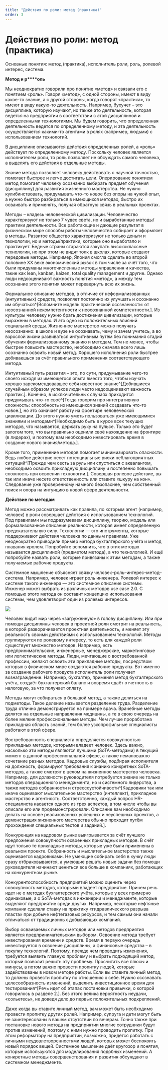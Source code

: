 ```yaml
---
title: "Действия по роли: метод (практика)"
order: 3
---
```


# Действия по роли: метод (практика)

Основные понятия: метод (практика), исполнитель роли, роль, ролевой интерес, система.

**Метод и р****оль**

Мы неоднократно говорили про понятие «метод» и связали его с понятием «роль». Говоря «метод», с одной стороны, имеют в виду какое-то знание, а с другой стороны, когда говорят «практика», то имеют в виду какую-то деятельность. Например, бухучет – это дисциплина, которую изучают, но также это деятельность, которая ведется на предприятии в соответствии с этой дисциплиной и определенными технологиями. Мы будем говорить, что определенная деятельность ведется по определенному методу, и эта деятельность осуществляется какими-то агентами в ролях (например, людьми) с использованием технологий.

В дисциплине описываются действия определенных ролей, а «роль» действует по определенному методу. Поскольку человек является исполнителем роли, то роль позволяет не обсуждать самого человека, а выделять его действия в отдельные методы.

Знание метода позволяет человеку действовать с научной точностью, помогает быстрее и легче достигать цели. Оперирование понятием метод помогает человеку осознанно выбирать предмет обучения (дисциплину) для развития жизненного мастерства. Не нужно кулибинствовать, придумывать что-то новое без опоры на чужой опыт, а нужно быстро разбираться в имеющихся методах, быстро их осваивать и применять, получая обратную связь в реальных проектах.

Методы – кладезь человеческой цивилизации. Человечество характеризуют не только 7 чудес света, но и выработанные методы/практики деятельности. Все работающие и дающие результат в физическом мире способы работы человечество собирает и оформляет в методы. Развитое общество характеризуют не только деньги и технологии, но и методы/практики, которые оно выработало и практикует. Бедные страны стараются закупать высококлассные технологии, но при этом не видят толк в школах, которые создают передовые методы. Например, Япония смогла сделать во второй половине XX веке экономический рывок в том числе за счёт того, что были придуманы многочисленные методы управления и качества, такие как lean, kanban, kaizen, total quality management и другие. Однако люди недооценивают важность понятия «метод», а между тем осознание этого понятия может перевернуть всю их жизнь.

Формальное описание методов, в отличие от неформализованных (интуитивных) средств, позволяет постоянно их улучшать и осознанно им обучаться^[Вспомните модель практической осознанности: от неосознанной некомпетентности к неосознанной компетентности.]. Из культуры человеку нужно брать достижения цивилизации, которые выражены в методах. И это одно из положительных влияний социальной среды. Жизненное мастерство можно получать неосознанно: в школе и вузе не осознавать, чему и зачем учитесь, а во взрослой жизни развиваться интуитивным путём без понимания стадий обучения формализованному знанию и методам. Тем не менее, чтобы быстрее повысить мастерство, необходимо сначала всего лишь осознанно освоить новый метод. Хорошего исполнения роли быстрее добиваешься за счёт правильного применения соответствующего метода.

Интуитивный путь развития – это, по сути, придумывание чего-то своего исходя из имеющегося опыта вместо того, чтобы изучать хорошо зарекомендовавшее себя известное знание^[Добившиеся случайным образом успехов люди часто недооценивают важность практик.]. Конечно, в исключительных случаях приходится придумывать что-то своё^[Тогда говорим про интегративную сложность: способность из имеющихся знаний создавать что-то новое.], но это означает работу на фронтире человеческой цивилизации. До этого нужно уметь пользоваться уже имеющимися знаниями и методами^[Необходимо быть в курсе всех текущих методов, что называется, держать руку на пульсе. Только это будет залогом того, что вы правильно оценили своё нахождение на фронтире (в лидерах), и поэтому вам необходимо инвестировать время в создание нового знания/метода.].

Кроме того, применение методов помогает минимизировать опасности. Ведь любое действие несет потенциальные риски неблагоприятных ситуаций^[Прежде чем сесть за руль или спуститься с аквалангом, необходимо освоить прикладную дисциплину и постепенно повышать сложность при освоении технологии.]. Совершая ролевое действие, вы так или иначе несете ответственность или ставите «шкуру на кон». Следование уже проверенному намного безопаснее, чем собственный поиск и опора на интуицию в новой сфере деятельности.

**Действие по методам**

Метод можно рассматривать как правила, по которым агент (например, человек) в роли совершает действия с использованием технологий. Под правилами мы подразумеваем дисциплину, теорию, модель или формализованное описание реальности, которая имеет определенную предсказательную силу. Технологии — это инструменты, которые поддерживают действия человека по данным правилам. Уже неоднократно приводили пример метода бухгалтерского учёта и метод плавания кролем. Попробуйте вспомнить, что в этих методах называется дисциплиной (предметом метода), а что технологией. И ещё попробуйте назвать роли, которые привязаны к этим методам, а также получаемые рабочие продукты.

Системное мышление объясняет связку человек–роль–интерес–метод–система. Например, человек играет роль инженера. Ролевой интерес к системе такого инженера — это системное описание системы. Инженер может выбрать из различных методов use case 2.0. С помощью этого метода он составит концепцию использования системы, чем удовлетворит один из ролевых интересов.

![](/ru/personal/systems-self-development/34.png)

Человек видит мир через «загруженную» в голову дисциплину. Или при помощи дисциплины человек в проектной роли смотрит на реальность, в которой разворачивается проектная деятельность, и меняет эту реальность своими действиями с использованием технологий. Методы группируются по ролевому интересу, то есть для каждой роли существует множество методов. Например, есть предпринимательские, инженерные, менеджерские, маркетинговые или логистические методы. Люди, мечтающие о востребованной профессии, желают освоить эти прикладные методы, посредством которых в физическом мире создаются рабочие продукты. Вот именно за создание рабочего продукта исполнитель роли получает вознаграждение. Например, бухгалтер, применяя метод бухгалтерского учёта, создаёт бухгалтерский баланс и вовремя сдаёт отчетность в налоговую, за что получает оплату.

Методы могут собираться в большой метод, а также делиться на подметоды. Такое деление называется разделение труда. Разделение труда отлично демонстрируется на примере врача. Врачебные методы делятся на отдельные направления медицины, а те в свою очередь на более мелкие профессиональные методы. Чем лучше проработана прикладная область знаний, тем более узкопрофильные специалисты работают в этой сфере.

Востребованность специалиста определяется совокупностью прикладных методов, которыми владеет человек. Здесь важно, насколько эти методы являются лучшими (SoTA-методами) в текущий момент в данной профессиональной сфере, а также немаловажно сочетание разных методов. Кадровые службы, подбирая исполнителя на должность, формируют требования к знанию конкретных SoTA-методов, а также смотрят в целом на жизненное мастерство человека. Например, для должности руководителя потребуется знание не только методов операционного менеджмента, но и системного лидерства, а также методов собранности и стрессоустойчивости^[Кадровики так или иначе оценивают мыслительное мастерство (интеллект), прикладное мастерство и агентность. Соответственно, каждый вопрос HR-специалиста касается одного из трех аспектов, в том числе чтобы вы описали его или продемонстрировали. Описание вам необходимо делать на основе реализованных успешных и неуспешных проектов, а демонстрация жизненного мастерства обычно проходит путём прохождения специальных тестов и заданий.].

Конкуренция на кадровом рынке выигрывается за счёт лучшего предложения совокупности освоенных прикладных методов. В счёт идут только те прикладные методы, которые уже были применены в реальном проекте. Собранность и мыслительное мастерство также оценивается кадровиками. Не умеющие собирать себя в кучку люди сразу отбраковываются, а умеющие решать новые задачи без помощи руководителя начинают цениться все больше в компаниях, работающих на конкурентном рынке.

Конкурентоспособность предприятий можно оценить через совокупность методов, которыми владеет предприятие. Причем речь идет не о методах бухгалтерского учёта, которые у всех примерно одинаковые, а о SoTA-методах в инженерии и менеджменте, которые выделяют предприятие среди других. Например, некоторые нефтяные компании сделали ставку на практику «гидравлического разрыва пласта» при добыче нефтегазовых ресурсов, и тем самым они начали отличаться от традиционных добывающих компаний.

Выбор осваиваемых личных методов или методов предприятия является предпринимательским выбором. Освоение метода требует инвестирования времени и средств. Время в первую очередь инвестируется в освоение дисциплины, а финансовые средства – в покупку технологий. Поэтому, прежде чем проводить изменения, требуется выявить главную проблему и выбрать подходящий метод, который позволит решить эту проблему. Просчитать все плюсы и минусы, а потом важно провести пропитку людей, которые задействованы в новом методе работы. Если вы ставите личный метод, то должны провести пропитку по отношению к себе. Нужно осознавать целесообразность изменений, выделить инвестиционное время для тестирования^[Речь идет об этапах постановки привычки, о которой говорилось в разделе 2.]. Без этого велика вероятность неудачи, «сольетесь», не доведя дело до первых положительных подкреплений.

Даже когда вы ставите личный метод, вам может быть необходимо провести пропитку других ролей. Например, супруга и дети могут быть не заинтересованы в вашем отсутствии по вечерам. Точно также при постановке нового метода на предприятии многие сотрудники будут против изменений, поэтому с ними нужно проводить пропитку. При этом реформатору на предприятии, возможно, придётся работать с личными неудовлетворенностями людей, которых может беспокоить новый порядок вещей. Системное мышление даёт кругозор и понятия, которые используются для моделирования подобных изменений. А конкретные методы совершенствования и развития обсуждают в системном менеджменте.